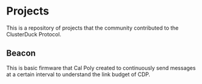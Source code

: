 # Projects

This is a repository of projects that the community contributed to the ClusterDuck Protocol.

## Beacon
This is basic firmware that Cal Poly created to continuously send messages at a certain interval to understand the link budget of CDP.